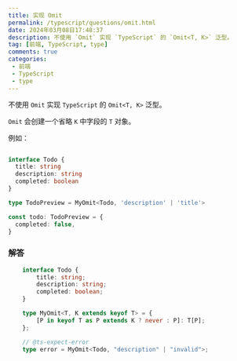 ```yaml
---
title: 实现 Omit
permalink: /typescript/questions/omit.html
date: 2024年03月08日17:48:37
description: 不使用 `Omit` 实现 `TypeScript` 的 `Omit<T, K>` 泛型。
tag: [前端, TypeScript, type]
comments: true
categories: 
 - 前端
 - TypeScript
 - type
---
```


不使用 `Omit` 实现 `TypeScript` 的 `Omit<T, K>` 泛型。

`Omit` 会创建一个省略 `K` 中字段的 `T` 对象。

例如：

```ts

interface Todo {
  title: string
  description: string
  completed: boolean
}

type TodoPreview = MyOmit<Todo, 'description' | 'title'>

const todo: TodoPreview = {
  completed: false,
}
```

### 解答

```ts
    interface Todo {
        title: string;
        description: string;
        completed: boolean;
    }

    type MyOmit<T, K extends keyof T> = {
        [P in keyof T as P extends K ? never : P]: T[P];
    };

    // @ts-expect-error
    type error = MyOmit<Todo, "description" | "invalid">;

```
